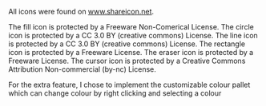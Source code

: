 All icons were found on www.shareicon.net.

The fill icon is protected by a Freeware Non-Comerical License.
The circle icon is protected by a CC 3.0 BY (creative commons) License.
The line icon is protected by a CC 3.0 BY (creative commons) License.
The rectangle icon is protected by a Freeware License.
The eraser icon is protected by a Freeware License.
The cursor icon is protected by a Creative Commons Attribution Non-commercial (by-nc) License.

For the extra feature, I chose to implement the customizable colour pallet which can change colour by right clicking 
and selecting a colour

